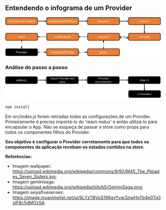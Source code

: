 ## Entendendo o infograma de um Provider

![react-redux](images/provider-info.png)

### Análise do passo a passo
![provider](images/provider.png)

```javascript
npm install
```

Em src/index.js foram retiradas todas as configurações de um Provider. Primeiramente é preciso importá-lo do 'react-redux' e então utilizá-lo para encapsular o App. Não se esqueça de passar a store como props para todos os componentes filhos do Provider.

**Seu objetivo é configurar o Provider corretamente para que todos os componentes da aplicação recebam os estados contidos na store.**

**Referências:**

- Imagem wallpaper: https://upload.wikimedia.org/wikipedia/commons/9/92/M45_The_Pleiades_Seven_Sisters.jpg;
- Imagem geminisaga: https://upload.wikimedia.org/wikipedia/it/b/b5/GeminiSaga.png;
- Imagem seiyafivesenses: https://image.myanimelist.net/ui/5LYzTBVoS196gvYvw3zjwHoTb4e0Tq3stF8c5dMOzSA.
